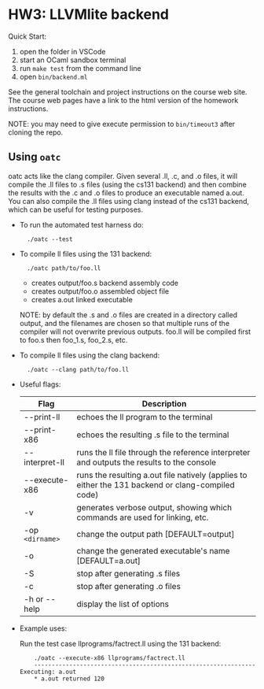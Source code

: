 # HW3: LLVMlite backend

Quick Start:

1. open the folder in VSCode
2. start an OCaml sandbox terminal
3. run `make test` from the command line
4. open `bin/backend.ml`

See the general toolchain and project instructions on the course web site. The
course web pages have a link to the html version of the homework instructions.

NOTE: you may need to give execute permission to `bin/timeout3` after cloning the repo.

Using ``oatc``
--------------
oatc acts like the clang compiler.  Given several .ll, .c, and .o
files, it will compile the .ll files to .s files (using the cs131
backend) and then combine the results with the .c and .o files to
produce an executable named a.out.  You can also compile the .ll files
using clang instead of the cs131 backend, which can be useful for
testing purposes.


* To run the automated test harness do:

        ./oatc --test

* To compile ll files using the 131 backend:

        ./oatc path/to/foo.ll

  - creates output/foo.s   backend assembly code
  - creates output/foo.o   assembled object file
  - creates a.out          linked executable

  NOTE: by default the .s and .o files are created in a directory
  called output, and the filenames are chosen so that multiple runs of
  the compiler will not overwrite previous outputs.  foo.ll will be
  compiled first to foo.s then foo\_1.s, foo\_2.s, etc.

* To compile ll files using the clang backend:

        ./oatc --clang path/to/foo.ll

* Useful flags:

  | Flag              | Description                                                                                       |
  |-------------------|---------------------------------------------------------------------------------------------------|
  | --print-ll        | echoes the ll program to the terminal                                                             |
  | --print-x86       | echoes the resulting .s file to the terminal                                                      |
  | --interpret-ll    | runs the ll file through the reference interpreter and outputs the results to the console         |
  | --execute-x86     | runs the resulting a.out file natively (applies to either the 131 backend or clang-compiled code) |
  | -v                | generates verbose output, showing which commands are used for linking, etc.                       |
  | -op ``<dirname>`` | change the output path [DEFAULT=output]                                                           |
  | -o                | change the generated executable's name [DEFAULT=a.out]                                            |
  | -S                | stop after generating .s files                                                                    |
  | -c                | stop after generating .o files                                                                    |
  | -h or --help      | display the list of options                                                                       |

* Example uses:

  Run the test case llprograms/factrect.ll using the 131 backend:


          ./oatc --execute-x86 llprograms/factrect.ll 
          --------------------------------------------------------------- Executing: a.out
          * a.out returned 120
